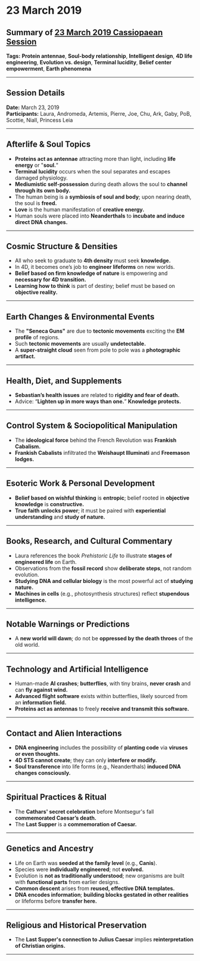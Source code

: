 # 23 March 2019

## Summary of [23 March 2019 Cassiopaean Session](https://cassiopaea.org/forum/threads/session-23-march-2019.47029/)

**Tags:** **Protein antennae**, **Soul-body relationship**, **Intelligent design**, **4D life engineering**, **Evolution vs. design**, **Terminal lucidity**, **Belief center empowerment**, **Earth phenomena**

---

## Session Details

**Date:** March 23, 2019  
**Participants:** Laura, Andromeda, Artemis, Pierre, Joe, Chu, Ark, Gaby, PoB, Scottie, Niall, Princess Leia

---

## Afterlife & Soul Topics

- **Proteins act as antennae** attracting more than light, including **life energy** or "**soul.**"
- **Terminal lucidity** occurs when the soul separates and escapes damaged physiology.
- **Mediumistic self-possession** during death allows the soul to **channel through its own body.**
- The human being is a **symbiosis of soul and body**; upon nearing death, the soul is **freed.**
- **Love** is the human manifestation of **creative energy.**
- Human souls were placed into **Neanderthals** to **incubate and induce direct DNA changes.**

---

## Cosmic Structure & Densities

- All who seek to graduate to **4th density** must seek **knowledge.**
- In 4D, it becomes one’s job to **engineer lifeforms** on new worlds.
- **Belief based on firm knowledge of nature** is empowering and **necessary for 4D transition.**
- **Learning how to think** is part of destiny; belief must be based on **objective reality.**

---

## Earth Changes & Environmental Events

- The **"Seneca Guns"** are due to **tectonic movements** exciting the **EM profile** of regions.
- Such **tectonic movements** are usually **undetectable.**
- A **super-straight cloud** seen from pole to pole was a **photographic artifact.**

---

## Health, Diet, and Supplements

- **Sebastian’s health issues** are related to **rigidity and fear of death.**
- Advice: “**Lighten up in more ways than one.**” **Knowledge protects.**

---

## Control System & Sociopolitical Manipulation

- The **ideological force** behind the French Revolution was **Frankish Cabalism.**
- **Frankish Cabalists** infiltrated the **Weishaupt Illuminati** and **Freemason lodges.**

---

## Esoteric Work & Personal Development

- **Belief based on wishful thinking** is **entropic**; belief rooted in **objective knowledge** is **constructive.**
- **True faith unlocks power**; it must be paired with **experiential understanding** and **study of nature.**

---

## Books, Research, and Cultural Commentary

- Laura references the book *Prehistoric Life* to illustrate **stages of engineered life** on Earth.
- Observations from the **fossil record** show **deliberate steps**, not random evolution.
- **Studying DNA and cellular biology** is the most powerful act of **studying nature.**
- **Machines in cells** (e.g., photosynthesis structures) reflect **stupendous intelligence.**

---

## Notable Warnings or Predictions

- A **new world will dawn**; do not be **oppressed by the death throes** of the old world.

---

## Technology and Artificial Intelligence

- Human-made **AI crashes**; **butterflies**, with tiny brains, **never crash** and can **fly against wind.**
- **Advanced flight software** exists within butterflies, likely sourced from an **information field.**
- **Proteins act as antennas** to freely **receive and transmit this software.**

---

## Contact and Alien Interactions

- **DNA engineering** includes the possibility of **planting code** via **viruses or even thoughts.**
- **4D STS cannot create**; they can only **interfere or modify.**
- **Soul transference** into life forms (e.g., Neanderthals) **induced DNA changes consciously.**

---

## Spiritual Practices & Ritual

- The **Cathars' secret celebration** before Montsegur's fall **commemorated Caesar’s death.**
- The **Last Supper** is a **commemoration of Caesar.**

---

## Genetics and Ancestry

- Life on Earth was **seeded at the family level** (e.g., **Canis**).
- Species were **individually engineered**; not **evolved.**
- Evolution is **not as traditionally understood**; new organisms are built with **functional parts** from earlier designs.
- **Common descent** arises from **reused, effective DNA templates.**
- **DNA encodes information**; **building blocks gestated in other realities** or lifeforms before **transfer here.**

---

## Religious and Historical Preservation

- The **Last Supper's connection to Julius Caesar** implies **reinterpretation of Christian origins.**

---

